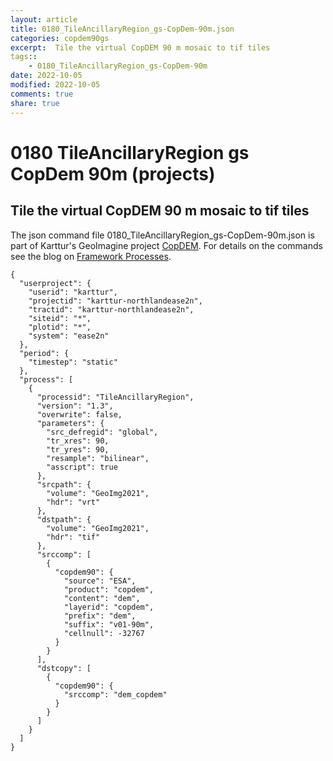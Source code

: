 ```yaml
---
layout: article
title: 0180_TileAncillaryRegion_gs-CopDem-90m.json
categories: copdem90gs
excerpt:  Tile the virtual CopDEM 90 m mosaic to tif tiles
tags:: 
    - 0180_TileAncillaryRegion_gs-CopDem-90m
date: 2022-10-05
modified: 2022-10-05
comments: true
share: true
---
```


# 0180 TileAncillaryRegion gs CopDem 90m (projects)

##  Tile the virtual CopDEM 90 m mosaic to tif tiles

The json command file <span class='file'>0180_TileAncillaryRegion_gs-CopDem-90m.json</span> is part of Karttur's GeoImagine project [<span class='project'>CopDEM</span>](https://karttur.github.io/geoimagine03-proj-copdem/index.html). For details on the commands see the blog on [Framework Processes](https://karttur.github.io/geoimagine03-docs-procpack/).

```
{
  "userproject": {
    "userid": "karttur",
    "projectid": "karttur-northlandease2n",
    "tractid": "karttur-northlandease2n",
    "siteid": "*",
    "plotid": "*",
    "system": "ease2n"
  },
  "period": {
    "timestep": "static"
  },
  "process": [
    {
      "processid": "TileAncillaryRegion",
      "version": "1.3",
      "overwrite": false,
      "parameters": {
        "src_defregid": "global",
        "tr_xres": 90,
        "tr_yres": 90,
        "resample": "bilinear",
        "asscript": true
      },
      "srcpath": {
        "volume": "GeoImg2021",
        "hdr": "vrt"
      },
      "dstpath": {
        "volume": "GeoImg2021",
        "hdr": "tif"
      },
      "srccomp": [
        {
          "copdem90": {
            "source": "ESA",
            "product": "copdem",
            "content": "dem",
            "layerid": "copdem",
            "prefix": "dem",
            "suffix": "v01-90m",
            "cellnull": -32767
          }
        }
      ],
      "dstcopy": [
        {
          "copdem90": {
            "srccomp": "dem_copdem"
          }
        }
      ]
    }
  ]
}
```
